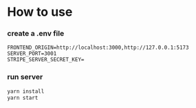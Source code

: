 # How to use

### create a .env file

```
FRONTEND_ORIGIN=http://localhost:3000,http://127.0.0.1:5173
SERVER_PORT=3001
STRIPE_SERVER_SECRET_KEY=
```

### run server

```bash
yarn install
yarn start
```

